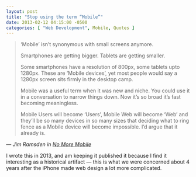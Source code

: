 ```yaml
---
layout: post
title: "Stop using the term “Mobile”"
date: 2013-02-12 04:15:00 -0500
categories: [ "Web Development", Mobile, Quotes ]
---
```


> ‘Mobile’ isn’t synonymous with small screens anymore. 
>
> Smartphones are getting bigger. Tablets are getting smaller. 
>
> Some smartphones have a resolution of 800px, some tablets upto 1280px. These are ‘Mobile devices’, yet most people would say a 1280px screen sits firmly in the desktop camp.
>
> Mobile was a useful term when it was new and niche. You could use it in a conversation to narrow things down. Now it’s so broad it’s fast becoming meaningless.
>
> Mobile Users will become ‘Users’, Mobile Web will become ‘Web’ and they’ll be so many devices in so many sizes that deciding what to ring fence as a Mobile device will become impossible. I’d argue that it already is.

— <cite>Jim Ramsden in [No More Mobile](https://jimramsden.com/notes/no-more-mobile)</cite>

<aside class="archive__statement">
I wrote this in 2013, and am keeping it published it because I find it interesting as a historical artifact — this is what we were concerned about 4 years after the iPhone made web design a lot more complicated.
</aside>
